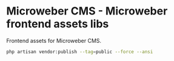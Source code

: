 # Microweber CMS - Microweber frontend assets libs

Frontend assets for Microweber CMS.


```sh
php artisan vendor:publish --tag=public --force --ansi
```
